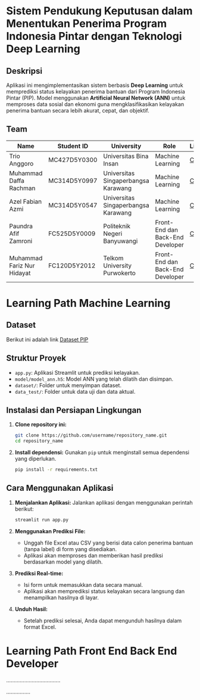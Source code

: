 
# **Sistem Pendukung Keputusan dalam Menentukan Penerima Program Indonesia Pintar dengan Teknologi Deep Learning**

## **Deskripsi**
Aplikasi ini mengimplementasikan sistem berbasis **Deep Learning** untuk memprediksi status kelayakan penerima bantuan dari Program Indonesia Pintar (PIP). Model menggunakan **Artificial Neural Network (ANN)** untuk memproses data sosial dan ekonomi guna mengklasifikasikan kelayakan penerima bantuan secara lebih akurat, cepat, dan objektif.

## Team
| Name                        | Student ID    | University                            | Role                           | LinkedIn  | Github   |
|-----------------------------|---------------|----------------------------------------|---------------------------------|-----------|----------|
| Trio Anggoro               | MC427D5Y0300  | Universitas Bina Insan                 | Machine Learning                | [Click Me](#) | [Click Me](#) |
| Muhammad Daffa Rachman     | MC314D5Y0997  | Universitas Singaperbangsa Karawang    | Machine Learning                | [Click Me](#) | [Click Me](#) |
| Azel Fabian Azmi           | MC314D5Y0547  | Universitas Singaperbangsa Karawang    | Machine Learning                | [Click Me](#) | [Click Me](#) |
| Paundra Afif Zamroni       | FC525D5Y0009  | Politeknik Negeri Banyuwangi           | Front-End dan Back-End Developer| [Click Me](#) | [Click Me](#) |
| Muhammad Fariz Nur Hidayat| FC120D5Y2012  | Telkom University Purwokerto           | Front-End dan Back-End Developer | [Click Me](#) | [Click Me](#) |

# Learning Path Machine Learning
## **Dataset**
Berikut ini adalah link [Dataset PIP](.............)

## **Struktur Proyek**
- `app.py`: Aplikasi Streamlit untuk prediksi kelayakan.
- `model/model_ann.h5`: Model ANN yang telah dilatih dan disimpan.
- `dataset/`: Folder untuk menyimpan dataset.
- `data_test/`: Folder untuk data uji dan data aktual.

## **Instalasi dan Persiapan Lingkungan**
1. **Clone repository ini:**
   ```bash
   git clone https://github.com/username/repository_name.git
   cd repository_name
   ```

2. **Install dependensi:**
   Gunakan `pip` untuk menginstall semua dependensi yang diperlukan.
   ```bash
   pip install -r requirements.txt
   ```

## **Cara Menggunakan Aplikasi**

1. **Menjalankan Aplikasi:**
   Jalankan aplikasi dengan menggunakan perintah berikut:
   ```bash
   streamlit run app.py
   ```

2. **Menggunakan Prediksi File:**
   - Unggah file Excel atau CSV yang berisi data calon penerima bantuan (tanpa label) di form yang disediakan.
   - Aplikasi akan memproses dan memberikan hasil prediksi berdasarkan model yang dilatih.

3. **Prediksi Real-time:**
   - Isi form untuk memasukkan data secara manual.
   - Aplikasi akan memprediksi status kelayakan secara langsung dan menampilkan hasilnya di layar.

4. **Unduh Hasil:**
   - Setelah prediksi selesai, Anda dapat mengunduh hasilnya dalam format Excel.


# Learning Path Front End Back End Developer
....................................

................

